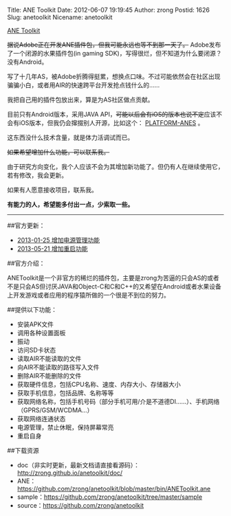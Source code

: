 Title: ANE Toolkit
Date: 2012-06-07 19:19:45
Author: zrong
Postid: 1626
Slug: anetoolkit
Nicename: anetoolkit

[ANE Toolkit](http://zengrong.net/anetoolkit)

<del datetime="2013-01-25T02:31:49+00:00">据说Adobe正在开发ANE插件包，但我可能永远也等不到那一天了。</del> Adobe发布了一个闭源的水果插件包(in gaming SDK)，写得很烂，但不知道为什么要闭源？没有Android。

写了十几年AS，被Adobe折腾得挺累，想换点口味。不过可能依然会在社区出现骗骗小白，或者用AIR的快速跨平台开发抢点钱什么的……

我把自己用的插件包放出来，算是为AS社区做点贡献。

目前只有Android版本，采用JAVA API，<del>可能以后会有iOS的版本也说不定</del>应该不会有iOS版本，但我仍会撺掇别人开源，比如这个： [PLATFORM-ANES](http://zengrong.net/platform-anes) 。

这东西没什么技术含量，就是体力活调试而已。

<del>如果希望增加什么功能，可以联系我。</del>

由于研究方向变化，我个人应该不会为其增加新功能了。但仍有人在继续使用它，若有修改，我会更新。

如果有人愿意接收项目，联系我。

**有能力的人，希望能多付出一点，少索取一些。**

<hr>
##官方更新：

* [2013-01-25 增加电源管理功能](http://zengrong.net/post/1804.htm)
* [2013-05-21 增加重启功能](http://zengrong.net/post/1861.htm)

##官方介绍：

ANEToolkit是一个非官方的稀烂的插件包，主要是zrong为苦逼的只会AS的或者不是只会AS但讨厌JAVA和Object-C和C和C++的又希望在Android或者水果设备上开发游戏或者应用的程序猿所做的一个很是不到位的努力。

##提供以下功能：

* 安装APK文件
* 调用各种设置面板
* 振动
* 访问SD卡状态
* 读取AIR不能读取的文件
* 向AIR不能读取的路径写入文件
* 删除AIR不能删除的文件
* 获取硬件信息，包括CPU名称、速度、内存大小、存储器大小
* 获取手机信息，包括品牌、名称等等
* 获取网络名称，包括手机号码（部分手机可用/介是不道德DI……）、手机网络（GPRS/GSM/WCDMA...）
* 获取网络连通状态
* 电源管理，禁止休眠，保持屏幕常亮
* 重启自身

##下载资源

* doc（非实时更新，最新文档请直接看源码）：<http://zrong.github.io/anetoolkit/doc/>
* ANE：<https://github.com/zrong/anetoolkit/blob/master/bin/ANEToolkit.ane>
* sample：<https://github.com/zrong/anetoolkit/tree/master/sample>
* source：<https://github.com/zrong/anetoolkit>
